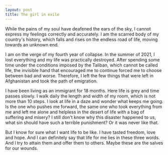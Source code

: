 ```yaml
---
layout: post
title: The girl in exile
---
```

    
While the pains of my soul have deafened the ears of the sky, I cannot express my feelings correctly and accurately. I am the scarred body of my country's history, which falls and rises on the endless road of life, moving towards an unknown end.

I am on the verge of my fourth year of collapse. In the summer of 2021, I lost everything and my life was practically destroyed. After spending some time under the conditions imposed by the Taliban, which cannot be called life, the invisible hand that encouraged me to continue forced me to choose between bad and worse. Therefore, I left the few things that were left in Afghanistan and took the path of emigration.

I have been living as an immigrant for 18 months. Here life is grey and time passes slowly. I walk daily the length and width of my room, which is not more than 10 steps. I look at life in a daze and wonder what keeps me going. Is the one who pushes me forward, the same one who took everything from me and left me alone and helpless in the desert of life with a bag of suffering and misery? I still don't know why this disaster happened to us, what sin should have such a terrible punishment? Or it was never like that.

But I know for sure what I want life to be like. I have tasted freedom, love and hope. And I can definitely say that life for me lies in these three words. And l try to attain them and offer them to others. Maybe these are the salves for our wounds.
